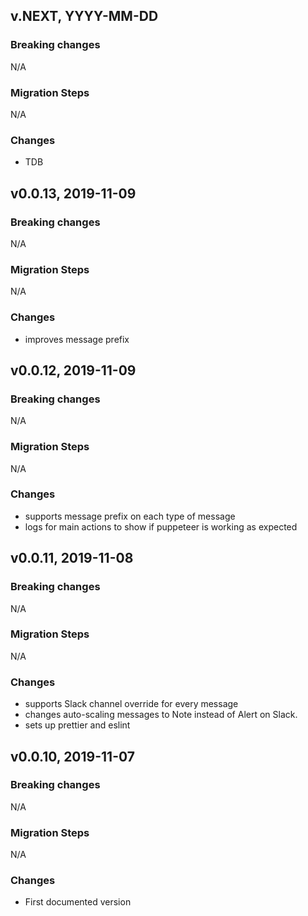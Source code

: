 ## v.NEXT, YYYY-MM-DD

### Breaking changes
N/A

### Migration Steps
N/A

### Changes

* TDB

## v0.0.13, 2019-11-09

### Breaking changes
N/A

### Migration Steps
N/A

### Changes

* improves message prefix 

## v0.0.12, 2019-11-09

### Breaking changes
N/A

### Migration Steps
N/A

### Changes

* supports message prefix on each type of message
* logs for main actions to show if puppeteer is working as expected

## v0.0.11, 2019-11-08

### Breaking changes
N/A

### Migration Steps
N/A

### Changes

* supports Slack channel override for every message
* changes auto-scaling messages to Note instead of Alert on Slack. 
* sets up prettier and eslint

## v0.0.10, 2019-11-07

### Breaking changes
N/A

### Migration Steps
N/A

### Changes

* First documented version
